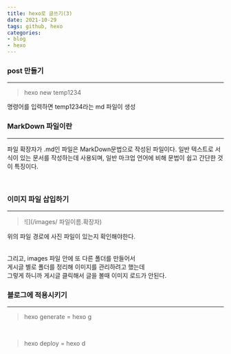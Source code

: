 ```yaml
---
title: hexo로 글쓰기(3)
date: 2021-10-29
tags: github, hexo
categories: 
- blog
- hexo
---
```

### **post 만들기**
---
>hexo new temp1234

명령어를 입력하면 temp1234라는 md 파일이 생성
<br>

### **MarkDown 파일이란**
---
파일 확장자가 .md인 파일은 MarkDown문법으로 작성된 파일이다.
일반 텍스트로 서식이 있는 문서를 작성하는데 사용되며,
일반 마크업 언어에 비해 문법이 쉽고 간단한 것이 특징이다.

<br>

### **이미지 파일 삽입하기**
---
> ![](/images/ 파일이름.확장자) 

위의 파일 경로에 사진 파일이 있는지 확인해야한다.

<br>
그리고, images 파일 안에 또 다른 폴더를 만들어서<br>
게시글 별로 폴더를 정리해 이미지를 관리하려고 했는데<br>
그렇게 하니까 게시글 클릭해서 글을 볼때 이미지 로드가 안된다.
<br>

### **블로그에 적용시키기**
---

> hexo generate
> = hexo g
 
<br>

> hexo deploy 
> = hexo d